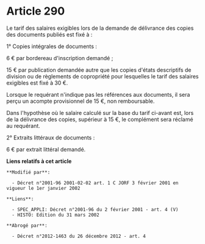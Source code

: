 # Article 290

Le tarif des salaires exigibles lors de la demande de délivrance des copies des documents publiés est fixé à :

1° Copies intégrales de documents :

6 € par bordereau d'inscription demandé ;

15 € par publication demandée autre que les copies d'états descriptifs de division ou de règlements de copropriété pour
lesquelles le tarif des salaires exigibles est fixé à 30 €.

Lorsque le requérant n'indique pas les références aux documents, il sera perçu un acompte provisionnel de 15 €, non
remboursable.

Dans l'hypothèse où le salaire calculé sur la base du tarif ci-avant est, lors de la délivrance des copies, supérieur à 15 €,
le complément sera réclamé au requérant.

2° Extraits littéraux de documents :

6 € par extrait littéral demandé.

**Liens relatifs à cet article**

	**Modifié par**:

	  - Décret n°2001-96 2001-02-02 art. 1 C JORF 3 février 2001 en vigueur le 1er janvier 2002

	**Liens**:

	  - SPEC_APPLI: Décret n°2001-96 du 2 février 2001 - art. 4 (V)
	  - HISTO: Edition du 31 mars 2002

	**Abrogé par**:

	  - Décret n°2012-1463 du 26 décembre 2012 - art. 4
